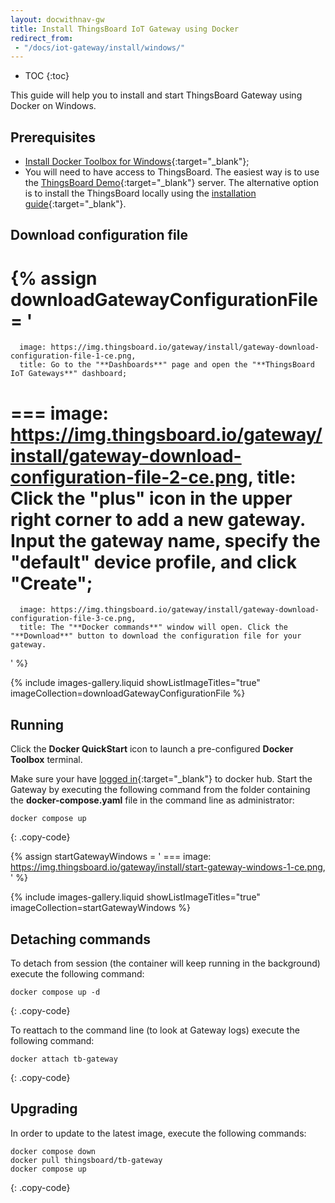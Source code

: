 ```yaml
---
layout: docwithnav-gw
title: Install ThingsBoard IoT Gateway using Docker
redirect_from: 
 - "/docs/iot-gateway/install/windows/"
---
```


* TOC
{:toc}

This guide will help you to install and start ThingsBoard Gateway using Docker on Windows.

## Prerequisites

- [Install Docker Toolbox for Windows](https://docs.docker.com/toolbox/toolbox_install_windows/){:target="_blank"};
- You will need to have access to ThingsBoard. The easiest way is to use the [ThingsBoard Demo](https://demo.thingsboard.io/){:target="_blank"} server. 
The alternative option is to install the ThingsBoard locally using the [installation guide](https://thingsboard.io/docs/user-guide/install/installation-options/){:target="_blank"}.

## Download configuration file

{% assign downloadGatewayConfigurationFile = '
   ===
      image: https://img.thingsboard.io/gateway/install/gateway-download-configuration-file-1-ce.png,
      title: Go to the "**Dashboards**" page and open the "**ThingsBoard IoT Gateways**" dashboard;
   ===
      image: https://img.thingsboard.io/gateway/install/gateway-download-configuration-file-2-ce.png,
      title: Click the "**plus**" icon in the upper right corner to add a new gateway. Input the gateway name, specify the "default" device profile, and click "**Create**";
   ===
      image: https://img.thingsboard.io/gateway/install/gateway-download-configuration-file-3-ce.png,
      title: The "**Docker commands**" window will open. Click the "**Download**" button to download the configuration file for your gateway.
'
%}

{% include images-gallery.liquid showListImageTitles="true" imageCollection=downloadGatewayConfigurationFile %}

## Running

Click the **Docker QuickStart** icon to launch a pre-configured **Docker Toolbox** terminal.

Make sure your have [logged in](https://docs.docker.com/engine/reference/commandline/login/){:target="_blank"} to docker hub.
Start the Gateway by executing the following command from the folder containing the **docker-compose.yaml** file in the command line as administrator:

```
docker compose up
```
{: .copy-code}

{% assign startGatewayWindows = '
    ===
        image: https://img.thingsboard.io/gateway/install/start-gateway-windows-1-ce.png,
'
%}

{% include images-gallery.liquid showListImageTitles="true" imageCollection=startGatewayWindows %}

## Detaching commands

To detach from session (the container will keep running in the background) execute the following command:

```
docker compose up -d
```
{: .copy-code}

To reattach to the command line (to look at Gateway logs) execute the following command:

```
docker attach tb-gateway
```
{: .copy-code}

## Upgrading

In order to update to the latest image, execute the following commands:

```
docker compose down
docker pull thingsboard/tb-gateway
docker compose up
```
{: .copy-code}